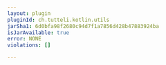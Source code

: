 ```yaml
---
layout: plugin
pluginId: ch.tutteli.kotlin.utils
jarSha1: 6d0bfa98f2680c94d7f1a7856d428b47883924ba
isJarAvailable: true
error: NONE
violations: []

---
```

